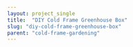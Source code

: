 ```yaml
---
layout: project_single
title:  "DIY Cold Frame Greenhouse Box"
slug: "diy-cold-frame-greenhouse-box"
parent: "cold-frame-gardening"
---
```

 